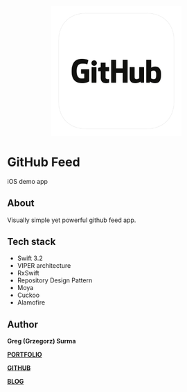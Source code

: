 <h3 align="center">
  <img src="assets/github_feed_icon_web.png" width="300">
</h3>

# GitHub Feed

iOS demo app

## About

Visually simple yet powerful github feed app.

## Tech stack

* Swift 3.2
* VIPER architecture
* RxSwift
* Repository Design Pattern
* Moya
* Cuckoo
* Alamofire

## Author

**Greg (Grzegorz) Surma**

[**PORTFOLIO**](https://gsurma.github.io)

[**GITHUB**](https://github.com/gsurma)

[**BLOG**](https://medium.com/@gsurma)


